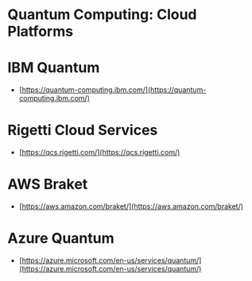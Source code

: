 # Quantum Computing: Cloud Platforms

# IBM Quantum

* [https://quantum-computing.ibm.com/](https://quantum-computing.ibm.com/)

# Rigetti Cloud Services

* [https://qcs.rigetti.com/](https://qcs.rigetti.com/)

# AWS Braket

* [https://aws.amazon.com/braket/](https://aws.amazon.com/braket/)

# Azure Quantum

* [https://azure.microsoft.com/en-us/services/quantum/](https://azure.microsoft.com/en-us/services/quantum/)


